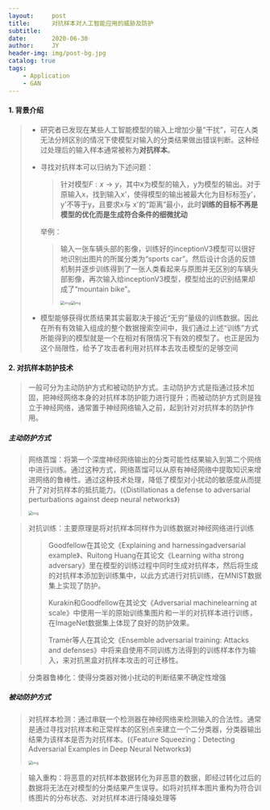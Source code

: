 ```yaml
---
layout:     post
title:      对抗样本对人工智能应用的威胁及防护
subtitle:   
date:       2020-06-30
author:     JY
header-img: img/post-bg.jpg
catalog: true
tags:
    - Application
    - GAN
---
```




#### 1. 背景介绍

> - 研究者已发现在某些人工智能模型的输入上增加少量“干扰”，可在人类无法分辨区别的情况下使模型对输入的分类结果做出错误判断。这种经过处理后的输入样本通常被称为**对抗样本**。
>
> - 寻找对抗样本可以归纳为下述问题：
>
>   > 针对模型$F:x \rightarrow y$，其中x为模型的输入，y为模型的输出。对于原输入x，找到输入x'，使得模型的输出被最大化为目标标签y'，y'不等于y，且要求x与 x'的“距离”最小，此时**训练的目标不再是模型的优化而是生成符合条件的细微扰动**
>   
>   举例：
>   
>   >  输入一张车辆头部的影像，训练好的inceptionV3模型可以很好地识别出图片的所属分类为“sports car”。然后设计合适的反馈机制并逐步训练得到了一张人类看起来与原图并无区别的车辆头部影像，再次输入给inceptionV3模型，模型给出的识别结果却成了“mountain bike”。
>   >
>   > <img src="https://github.com/ZJU-CVs/zju-cvs.github.io/raw/master/img/notes/adversarial-sample/1.png" alt="img" style="zoom:50%;" /><img src="https://github.com/ZJU-CVs/zju-cvs.github.io/raw/master/img/notes/adversarial-sample/2.png" alt="img" style="zoom:50%;" />
>
> - 模型能够获得优质结果其实最取决于接近“无穷”量级的训练数据。因此在所有有效输入组成的整个数据搜索空间中，我们通过上述“训练”方式所能得到的模型就是一个在相对有限情况下有效的模型了。也正是因为这个局限性，给予了攻击者利用对抗样本去攻击模型的足够空间



#### 2. 对抗样本防护技术

> 一般可分为主动防护方式和被动防护方式。主动防护方式是指通过技术加固，把神经网络本身的对抗样本防护能力进行提升；而被动防护方式则是独立于神经网络，通常置于神经网络输入之前，起到针对对抗样本的防护作用。
>
> 

##### **主动防护方式**

> 网络蒸馏：将第一个深度神经网络输出的分类可能性结果输入到第二个网络中进行训练。通过这种方式，网络蒸馏可以从原有神经网络中提取知识来增进网络的鲁棒性。通过这种技术处理，降低了模型对小扰动的敏感度从而提升了对对抗样本的抵抗能力。(《Distillationas a defense to adversarial perturbations against deep neural networks》)
>
> <img src="https://github.com/ZJU-CVs/zju-cvs.github.io/raw/master/img/notes/adversarial-sample/3.png" alt="img" style="zoom:50%;" />
>
> 



> 对抗训练：主要原理是将对抗样本同样作为训练数据对神经网络进行训练
>
> > Goodfellow在其论文《Explaining and harnessingadversarial example》、Ruitong Huang在其论文《Learning witha strong adversary》里在模型的训练过程中同时生成对抗样本，然后将生成的对抗样本添加到训练集中，以此方式进行对抗训练，在MNIST数据集上实现了防护。         
> >
> > Kurakin和Goodfellow在其论文《Adversarial machinelearning at scale》中使用一半的原始训练集图片和一半的对抗样本进行训练，在ImageNet数据集上体现了良好的防护效果。        
> >
> > Tramèr等人在其论文《Ensemble adversarial training: Attacks and defenses》中将来自使用不同训练方法得到的训练样本作为输入，来对抗黑盒对抗样本攻击的可迁移性。



> 分类器鲁棒化：使得分类器对微小扰动的判断结果不确定性增强



##### **被动防护方式**

> 对抗样本检测：通过串联一个检测器在神经网络来检测输入的合法性。通常是通过寻找对抗样本和正常样本的区别点来建立一个二分类器，分类器输出结果为该样本是否为对抗样本。(《Feature Squeezing：Detecting Adversarial Examples in Deep Neural Networks》)
>
> <img src="https://github.com/ZJU-CVs/zju-cvs.github.io/raw/master/img/notes/adversarial-sample/4.png" alt="img" style="zoom:50%;" />



> 输入重构：将恶意的对抗样本数据转化为非恶意的数据，即经过转化过后的数据将无法在对模型的分类结果产生误导。如将对抗样本图片重构为符合训练图片的分布状态、对对抗样本进行降噪处理等


